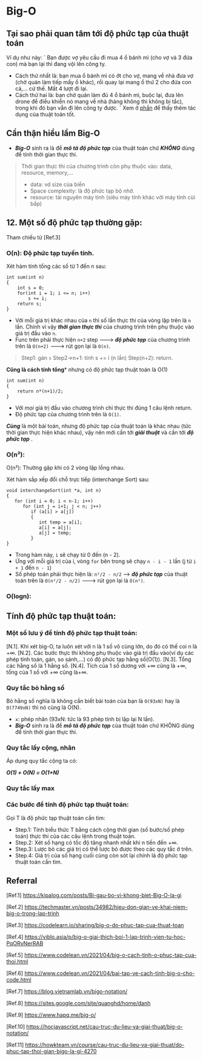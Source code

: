 # Big-O
## Tại sao phải quan tâm tới độ phức tạp của thuật toán

Ví dụ như này:
`
Bạn được vợ yêu cầu đi mua 4 ổ bánh mì (cho vợ và 3 đứa con) mà bạn lại thì đang vội lên công ty. 
- Cách thứ nhất là: bạn mua ổ bánh mì có ớt cho vợ, mang về nhà đưa vợ (chờ quán làm tiếp mấy ổ khác), rồi quay lại mang ổ thứ 2 cho đứa con cả,... cứ thế. Mất 4 lượt đi lại.
- Cách thứ hai là: bạn chờ quán làm đủ 4 ổ bánh mì, buộc lại, đưa lên drone để điều khiển nó mang về nhà (hàng không thì không bị tắc), trong khi đó bạn vẫn đi lên công ty được.
`
Xem ở [phần](https://github.com/mtchuyen/back-end/blob/master/Algorithm.md#on-%C4%91%E1%BB%99-ph%E1%BB%A9c-t%E1%BA%A1p-tuy%E1%BA%BFn-t%C3%ADnh) để thấy thêm tác dụng của thuật toán tốt.

## Cẩn thận hiểu lầm Big-O

- ***Big-O*** sinh ra là để ***mô tả độ phức tạp*** của thuật toán chứ ***KHÔNG*** dùng để tính thời gian thực thi.


> Thời gian thực thi của chương trình còn phụ thuộc vào: data, resource, memory,...
> + data: vd size của biến
> + Space complexity: là độ phức tạp bộ nhớ.
> + resource: tài nguyên máy tính (siêu máy tính khác với máy tính cùi bắp)


## 12. Một số độ phức tạp thường gặp:
Tham chiếu từ [Ref.3]

### O(n): Độ phức tạp tuyến tính. 

Xét hàm tính tổng các số từ 1 đến n sau:

```
int sum(int n)
{
    int s = 0;
    for(int i = 1; i <= n; i++)
        s += i;
    return s;
}

```
- Với mỗi giá trị khác nhau của `n` thì số lần thực thi của vòng lặp trên là `n` lần. Chính vì vậy ***thời gian thực thi*** của chương trình trên phụ thuộc vào giá trị đầu vào `n`. 
- Func trên phải thực hiện `n+2` step ---> ***độ phức tạp*** của chương trình trên là  `O(n+2)` ---> rút gọn lại là `O(n)`.

> Step1: gán `s`
> Step2->n+1: tính s += i (n lần)
> Step(n+2): return.

**Cũng là cách tính tổng*** nhưng có độ phức tạp thuật toán là O(1)

```
int sum(int n)
{ 
    return n*(n+1)/2;
}

```
- Với *mọi* giá trị đầu vào chương trình chỉ thực thi đúng 1 câu lệnh return. 
- Độ phức tạp của chương trình trên là `O(1)`.

***Cùng*** là một bài toán, nhưng độ phức tạp của thuật toán là khác nhau (tức thời gian thực hiện khác nhau), vậy nên mới cần tới ***giải thuật*** và cần tới ***độ phức tạp*** .

### O(n²): 

O(n²): Thường gặp khi có 2 vòng lặp lồng nhau. 

Xét hàm sắp xếp đổi chỗ trực tiếp (interchange Sort) sau:

```
void interchangeSort(int *a, int n)
{
   for (int i = 0; i < n-1; i++)
      for (int j = i+1; j < n; j++)
         if (a[i] > a[j])
         {
            int temp = a[i];
            a[i] = a[j];
            a[j] = temp;
         }
}

```
- Trong hàm này, `i` sẽ chạy từ 0 đến (n - 2). 
- Ứng với mỗi giá trị của i, vòng `for` bên trong sẽ chạy `n - i - 1` lần (j từ `i + 1` đến `n - 1`)
- Số phép toán phải thực hiện là: `n²/2 - n/2` -->  ***độ phức tạp*** của thuật toán trên là  `O(n²/2 - n/2)` ---> rút gọn lại là `O(n²)`.


### O(logn): 

## Tính độ phức tạp thuật toán:
### Một số lưu ý để tính độ phức tạp thuật toán:

[N.1]. Khi xét big-O, ta luôn xét với n là 1 số vô cùng lớn, do đó có thế coi n là +∞.
[N.2]. Các bước thực thi không phụ thuộc vào giá trị đầu vào(ví dụ các phép tính toán, gán, so sánh,...) có độ phức tạp hằng số(O(1)).
[N.3]. Tổng các hằng số là 1 hằng số.
[N.4]. Tích của 1 số dương với +∞ cũng là +∞, tổng của 1 số với +∞ cũng là+∞.

### Quy tắc bỏ hằng số

Bỏ hằng số nghĩa là không cần biết bài toán của bạn là `O(93xN)` hay là `O(7749xN)` thì nó cũng là O(N).
- `x`: phép nhân (93xN: tức là 93 phép tính bị lặp lại N lần).
- ***Big-O*** sinh ra là để ***mô tả độ phức tạp*** của thuật toán chứ KHÔNG dùng để tính thời gian thực thi.

### Quy tắc lấy cộng, nhân
Áp dụng quy tắc cộng ta có:

***O(1) + O(N) = O(1+N)***


### Quy tắc lấy max

### Các bước để tính độ phức tạp thuật toán:

Gọi T là độ phức tạp thuật toán cần tìm:

- Step.1: Tính biểu thức T bằng cách cộng thời gian (số bước/số phép toán) thực thi của các câu lệnh trong thuật toán.
- Step.2: Xét số hạng có tốc độ tăng nhanh nhất khi n tiến đến +∞.
- Step.3: Lược bỏ các giá trị có thể lược bỏ được theo các quy tắc ở trên.
- Step.4: Giá trị của số hạng cuối cùng còn sót lại chính là độ phức tạp thuật toán cần tìm.

## Referral

[Ref.1] https://kipalog.com/posts/Bi-gau-bo-vi-khong-biet-Big-O-la-gi

[Ref.2] https://techmaster.vn/posts/34982/hieu-don-gian-ve-khai-niem-big-o-trong-lap-trinh

[Ref.3] https://codelearn.io/sharing/big-o-do-phuc-tap-cua-thuat-toan

[Ref.4] https://viblo.asia/p/big-o-giai-thich-boi-1-lap-trinh-vien-tu-hoc-PqORvNerRAB

[Ref.5] https://www.codelean.vn/2021/04/big-o-cach-tinh-o-phuc-tap-cua-thoi.html

[Ref.6] https://www.codelean.vn/2021/04/bai-tap-ve-cach-tinh-big-o-cho-code.html

[Ref.7] https://blog.vietnamlab.vn/bigo-notation/

[Ref.8] https://sites.google.com/site/quanghd/home/danh

[Ref.9] https://www.hapq.me/big-o/

[Ref.10] https://hocjavascript.net/cau-truc-du-lieu-va-giai-thuat/big-o-notation/

[Ref.11] https://howkteam.vn/course/cau-truc-du-lieu-va-giai-thuat/do-phuc-tap-thoi-gian-bigo-la-gi-4270
